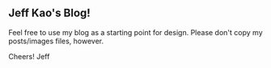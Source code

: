 Jeff Kao's Blog!
---

Feel free to use my blog as a starting point for design.
Please don't copy my posts/images files, however.

Cheers!
Jeff
